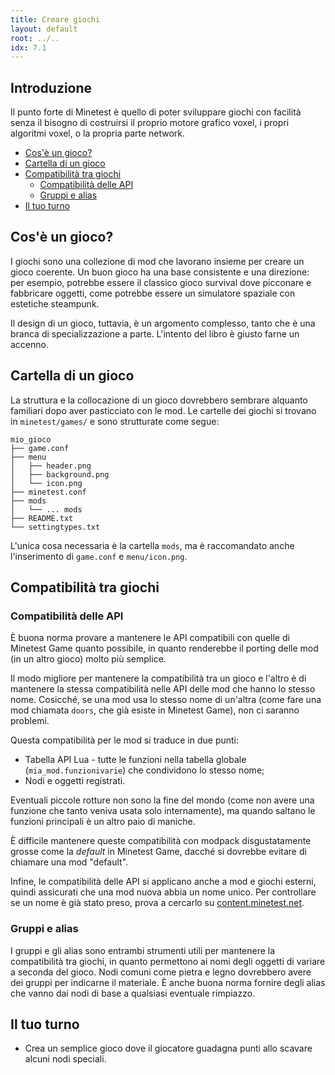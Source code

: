 ```yaml
---
title: Creare giochi
layout: default
root: ../..
idx: 7.1
---
```


## Introduzione <!-- omit in toc -->

Il punto forte di Minetest è quello di poter sviluppare giochi con facilità senza il bisogno di costruirsi il proprio motore grafico voxel, i propri algoritmi voxel, o la propria parte network.

- [Cos'è un gioco?](#cose-un-gioco)
- [Cartella di un gioco](#cartella-di-un-gioco)
- [Compatibilità tra giochi](#compatibilita-tra-giochi)
	- [Compatibilità delle API](#compatibilita-delle-api)
	- [Gruppi e alias](#gruppi-e-alias)
- [Il tuo turno](#il-tuo-turno)

## Cos'è un gioco?

I giochi sono una collezione di mod che lavorano insieme per creare un gioco coerente.
Un buon gioco ha una base consistente e una direzione: per esempio, potrebbe essere il classico gioco survival dove picconare e fabbricare oggetti, come potrebbe essere un simulatore spaziale con estetiche steampunk.

Il design di un gioco, tuttavia, è un argomento complesso, tanto che è una branca di specializzazione a parte.
L'intento del libro è giusto farne un accenno.

## Cartella di un gioco

La struttura e la collocazione di un gioco dovrebbero sembrare alquanto familiari dopo aver pasticciato con le mod.
Le cartelle dei giochi si trovano in `minetest/games/` e sono strutturate come segue:

	mio_gioco
	├── game.conf
	├── menu
	│   ├── header.png
	│   ├── background.png
	│   └── icon.png
	├── minetest.conf
	├── mods
	│   └── ... mods
	├── README.txt
	└── settingtypes.txt

L'unica cosa necessaria è la cartella `mods`, ma è raccomandato anche l'inserimento di `game.conf` e `menu/icon.png`.

## Compatibilità tra giochi

### Compatibilità delle API

È buona norma provare a mantenere le API compatibili con quelle di Minetest Game quanto possibile, in quanto renderebbe il porting delle mod (in un altro gioco) molto più semplice.

Il modo migliore per mantenere la compatibilità tra un gioco e l'altro è di mantenere la stessa compatibilità nelle API delle mod che hanno lo stesso nome.
Cosicché, se una mod usa lo stesso nome di un'altra (come fare una mod chiamata `doors`, che già esiste in Minetest Game), non ci saranno problemi.

Questa compatibilità per le mod si traduce in due punti:

* Tabella API Lua - tutte le funzioni nella tabella globale (`mia_mod.funzionivarie`) che condividono lo stesso nome;
* Nodi e oggetti registrati.

Eventuali piccole rotture non sono la fine del mondo (come non avere una funzione che tanto veniva usata solo internamente), ma quando saltano le funzioni principali è un altro paio di maniche.

È difficile mantenere queste compatibilità con modpack disgustatamente grosse come la *default* in Minetest Game, dacché si dovrebbe evitare di chiamare una mod "default".

Infine, le compatibilità delle API si applicano anche a mod e giochi esterni, quindi assicurati che una mod nuova abbia un nome unico.
Per controllare se un nome è già stato preso, prova a cercarlo su [content.minetest.net](https://content.minetest.net/).

### Gruppi e alias

I gruppi e gli alias sono entrambi strumenti utili per mantenere la compatibilità tra giochi, in quanto permettono ai nomi degli oggetti di variare a seconda del gioco.
Nodi comuni come pietra e legno dovrebbero avere dei gruppi per indicarne il materiale.
È anche buona norma fornire degli alias che vanno dai nodi di base a qualsiasi eventuale rimpiazzo.

## Il tuo turno

* Crea un semplice gioco dove il giocatore guadagna punti allo scavare alcuni nodi speciali.
